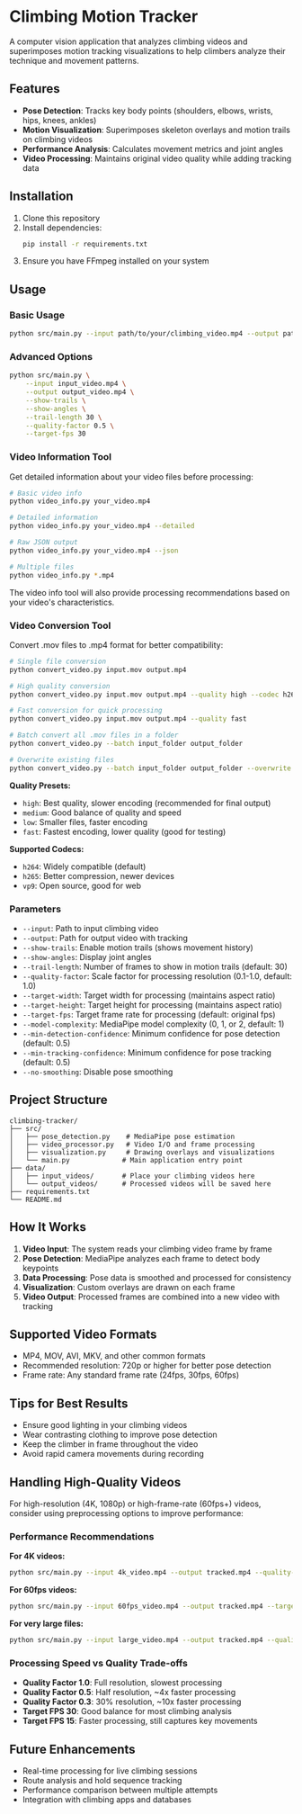 # Climbing Motion Tracker

A computer vision application that analyzes climbing videos and superimposes motion tracking visualizations to help climbers analyze their technique and movement patterns.

## Features

- **Pose Detection**: Tracks key body points (shoulders, elbows, wrists, hips, knees, ankles)
- **Motion Visualization**: Superimposes skeleton overlays and motion trails on climbing videos
- **Performance Analysis**: Calculates movement metrics and joint angles
- **Video Processing**: Maintains original video quality while adding tracking data

## Installation

1. Clone this repository
2. Install dependencies:
   ```bash
   pip install -r requirements.txt
   ```
3. Ensure you have FFmpeg installed on your system

## Usage

### Basic Usage

```bash
python src/main.py --input path/to/your/climbing_video.mp4 --output path/to/output_video.mp4
```

### Advanced Options

```bash
python src/main.py \
    --input input_video.mp4 \
    --output output_video.mp4 \
    --show-trails \
    --show-angles \
    --trail-length 30 \
    --quality-factor 0.5 \
    --target-fps 30
```

### Video Information Tool

Get detailed information about your video files before processing:

```bash
# Basic video info
python video_info.py your_video.mp4

# Detailed information
python video_info.py your_video.mp4 --detailed

# Raw JSON output
python video_info.py your_video.mp4 --json

# Multiple files
python video_info.py *.mp4
```

The video info tool will also provide processing recommendations based on your video's characteristics.

### Video Conversion Tool

Convert .mov files to .mp4 format for better compatibility:

```bash
# Single file conversion
python convert_video.py input.mov output.mp4

# High quality conversion
python convert_video.py input.mov output.mp4 --quality high --codec h265

# Fast conversion for quick processing
python convert_video.py input.mov output.mp4 --quality fast

# Batch convert all .mov files in a folder
python convert_video.py --batch input_folder output_folder

# Overwrite existing files
python convert_video.py --batch input_folder output_folder --overwrite
```

**Quality Presets:**

- `high`: Best quality, slower encoding (recommended for final output)
- `medium`: Good balance of quality and speed
- `low`: Smaller files, faster encoding
- `fast`: Fastest encoding, lower quality (good for testing)

**Supported Codecs:**

- `h264`: Widely compatible (default)
- `h265`: Better compression, newer devices
- `vp9`: Open source, good for web

### Parameters

- `--input`: Path to input climbing video
- `--output`: Path for output video with tracking
- `--show-trails`: Enable motion trails (shows movement history)
- `--show-angles`: Display joint angles
- `--trail-length`: Number of frames to show in motion trails (default: 30)
- `--quality-factor`: Scale factor for processing resolution (0.1-1.0, default: 1.0)
- `--target-width`: Target width for processing (maintains aspect ratio)
- `--target-height`: Target height for processing (maintains aspect ratio)
- `--target-fps`: Target frame rate for processing (default: original fps)
- `--model-complexity`: MediaPipe model complexity (0, 1, or 2, default: 1)
- `--min-detection-confidence`: Minimum confidence for pose detection (default: 0.5)
- `--min-tracking-confidence`: Minimum confidence for pose tracking (default: 0.5)
- `--no-smoothing`: Disable pose smoothing

## Project Structure

```
climbing-tracker/
├── src/
│   ├── pose_detection.py    # MediaPipe pose estimation
│   ├── video_processor.py   # Video I/O and frame processing
│   ├── visualization.py     # Drawing overlays and visualizations
│   └── main.py             # Main application entry point
├── data/
│   ├── input_videos/       # Place your climbing videos here
│   └── output_videos/      # Processed videos will be saved here
├── requirements.txt
└── README.md
```

## How It Works

1. **Video Input**: The system reads your climbing video frame by frame
2. **Pose Detection**: MediaPipe analyzes each frame to detect body keypoints
3. **Data Processing**: Pose data is smoothed and processed for consistency
4. **Visualization**: Custom overlays are drawn on each frame
5. **Video Output**: Processed frames are combined into a new video with tracking

## Supported Video Formats

- MP4, MOV, AVI, MKV, and other common formats
- Recommended resolution: 720p or higher for better pose detection
- Frame rate: Any standard frame rate (24fps, 30fps, 60fps)

## Tips for Best Results

- Ensure good lighting in your climbing videos
- Wear contrasting clothing to improve pose detection
- Keep the climber in frame throughout the video
- Avoid rapid camera movements during recording

## Handling High-Quality Videos

For high-resolution (4K, 1080p) or high-frame-rate (60fps+) videos, consider using preprocessing options to improve performance:

### Performance Recommendations

**For 4K videos:**

```bash
python src/main.py --input 4k_video.mp4 --output tracked.mp4 --quality-factor 0.5 --target-fps 30
```

**For 60fps videos:**

```bash
python src/main.py --input 60fps_video.mp4 --output tracked.mp4 --target-fps 30
```

**For very large files:**

```bash
python src/main.py --input large_video.mp4 --output tracked.mp4 --quality-factor 0.3 --target-fps 15
```

### Processing Speed vs Quality Trade-offs

- **Quality Factor 1.0**: Full resolution, slowest processing
- **Quality Factor 0.5**: Half resolution, ~4x faster processing
- **Quality Factor 0.3**: 30% resolution, ~10x faster processing
- **Target FPS 30**: Good balance for most climbing analysis
- **Target FPS 15**: Faster processing, still captures key movements

## Future Enhancements

- Real-time processing for live climbing sessions
- Route analysis and hold sequence tracking
- Performance comparison between multiple attempts
- Integration with climbing apps and databases
